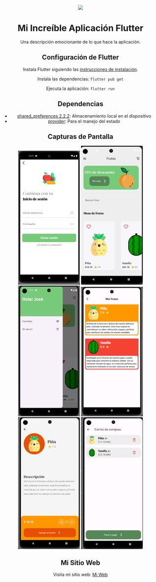 <!-- Badge Flutter -->
<p align="center">
    <a href="https://flutter.dev/" alt="Built with Flutter">
        <img src="https://img.shields.io/badge/Built%20with-Flutter-blue.svg" />
    </a>
</p>

<!-- Título y Descripción -->
<div align="center">
    <h1>Mi Increíble Aplicación Flutter</h1>
    <p>Una descripción emocionante de lo que hace la aplicación.</p>
</div>

<!-- Instrucciones de Configuración -->
<div align="center">
    <h2>Configuración de Flutter</h2>
    <p>Instala Flutter siguiendo las <a href="https://flutter.dev/docs/get-started/install">instrucciones de instalación</a>.</p>
    <p>Instala las dependencias: <code>flutter pub get</code></p>
    <p>Ejecuta la aplicación: <code>flutter run</code></p>
</div>

<!-- Dependencias -->
<div align="center">
    <h2>Dependencias</h2>
    <ul>
        <li><a href="https://pub.dev/packages/shared_preferences">shared_preferences 2.2.2</a>: Almacenamiento local en el dispositivo</li>
        <li><a href="https://pub.dev/packages/provider">provider</a>: Para el manejo del estado</li>
    </ul>
</div>

<!-- Capturas de Pantalla -->
<div align="center">
    <h2>Capturas de Pantalla</h2>
    <img src="/caps/1.png" alt="Inicio de Sesión" width="200" />
    <img src="/caps/2.png" alt="Inicio de la aplicación" width="200" />
    <img src="/caps/3.png" alt="Menú de la aplicación" width="200" />
    <img src="/caps/4.png" alt="Frutas/Comida favoritas" width="200" />
    <img src="/caps/5.png" alt="Descripción de las" width="200" />
    <img src="/caps/6.png" alt="Carrito de compras" width="200" />
    <!-- Agrega las demás imágenes con el mismo formato -->
</div>

<!-- Enlace a tu sitio web -->
<div align="center">
    <h2>Mi Sitio Web</h2>
    <p>Visita mi sitio web: <a href="https://joseale.netlify.app/">Mi Web</a></p>
</div>
